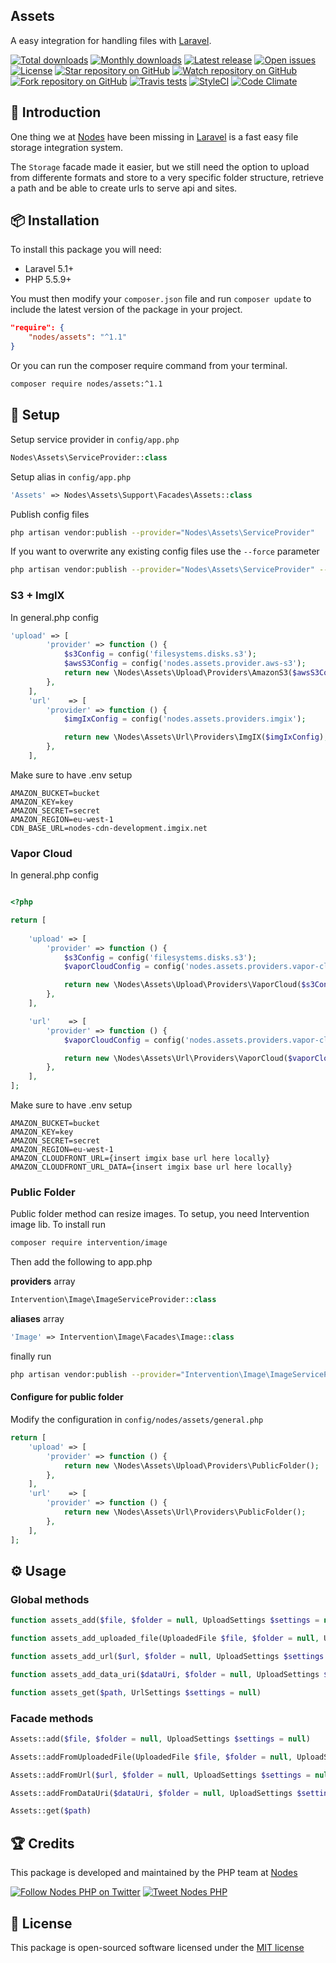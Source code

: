 ## Assets

A easy integration for handling files with [Laravel](http://laravel.com/docs).

[![Total downloads](https://img.shields.io/packagist/dt/nodes/assets.svg)](https://packagist.org/packages/nodes/assets)
[![Monthly downloads](https://img.shields.io/packagist/dm/nodes/assets.svg)](https://packagist.org/packages/nodes/assets)
[![Latest release](https://img.shields.io/packagist/v/nodes/assets.svg)](https://packagist.org/packages/nodes/assets)
[![Open issues](https://img.shields.io/github/issues/nodes-php/assets.svg)](https://github.com/nodes-php/assets/issues)
[![License](https://img.shields.io/packagist/l/nodes/assets.svg)](https://packagist.org/packages/nodes/assets)
[![Star repository on GitHub](https://img.shields.io/github/stars/nodes-php/assets.svg?style=social&label=Star)](https://github.com/nodes-php/assets/stargazers)
[![Watch repository on GitHub](https://img.shields.io/github/watchers/nodes-php/assets.svg?style=social&label=Watch)](https://github.com/nodes-php/assets/watchers)
[![Fork repository on GitHub](https://img.shields.io/github/forks/nodes-php/assets.svg?style=social&label=Fork)](https://github.com/nodes-php/assets/network)
[![Travis tests](https://img.shields.io/travis/nodes-php/assets.svg)](https://travis-ci.org/nodes-php/assets)
[![StyleCI](https://styleci.io/repos/45786087/shield)](https://styleci.io/repos/45786087)
[![Code Climate](https://codeclimate.com/github/nodes-php/assets/badges/gpa.svg)](https://codeclimate.com/github/nodes-php/assets)

## 📝 Introduction

One thing we at [Nodes](http://nodesagency.com) have been missing in [Laravel](http://laravel.com/docs) is a fast easy file storage integration system.

The `Storage` facade made it easier, but we still need the option to upload from differente formats and store to a very specific folder structure, retrieve a path and be able to create urls to serve api and sites.

## 📦 Installation

To install this package you will need:

* Laravel 5.1+
* PHP 5.5.9+

You must then modify your `composer.json` file and run `composer update` to include the latest version of the package in your project.

```json
"require": {
    "nodes/assets": "^1.1"
}
```

Or you can run the composer require command from your terminal.

```bash
composer require nodes/assets:^1.1
```

## 🔧 Setup

Setup service provider in `config/app.php`

```php
Nodes\Assets\ServiceProvider::class
```

Setup alias in `config/app.php`

```php
'Assets' => Nodes\Assets\Support\Facades\Assets::class
```

Publish config files

```bash
php artisan vendor:publish --provider="Nodes\Assets\ServiceProvider"
```

If you want to overwrite any existing config files use the `--force` parameter

```bash
php artisan vendor:publish --provider="Nodes\Assets\ServiceProvider" --force
```

### S3 + ImgIX

In general.php config
```php
'upload' => [
        'provider' => function () {
            $s3Config = config('filesystems.disks.s3');
            $awsS3Config = config('nodes.assets.provider.aws-s3');
            return new \Nodes\Assets\Upload\Providers\AmazonS3($awsS3Config, $s3Config);
        },
    ],   
    'url'    => [
        'provider' => function () {
            $imgIxConfig = config('nodes.assets.providers.imgix');

            return new \Nodes\Assets\Url\Providers\ImgIX($imgIxConfig);
        },
    ],

```

Make sure to have .env setup

```.dotenv
AMAZON_BUCKET=bucket
AMAZON_KEY=key
AMAZON_SECRET=secret
AMAZON_REGION=eu-west-1
CDN_BASE_URL=nodes-cdn-development.imgix.net

```

### Vapor Cloud

In general.php config

```php

<?php

return [
   
    'upload' => [
        'provider' => function () {
            $s3Config = config('filesystems.disks.s3');
            $vaporCloudConfig = config('nodes.assets.providers.vapor-cloud');

            return new \Nodes\Assets\Upload\Providers\VaporCloud($s3Config, $vaporCloudConfig);
        },
    ],

    'url'    => [
        'provider' => function () {
            $vaporCloudConfig = config('nodes.assets.providers.vapor-cloud');

            return new \Nodes\Assets\Url\Providers\VaporCloud($vaporCloudConfig);
        },
    ],
];


```


Make sure to have .env setup

```dotenv
AMAZON_BUCKET=bucket
AMAZON_KEY=key
AMAZON_SECRET=secret
AMAZON_REGION=eu-west-1
AMAZON_CLOUDFRONT_URL={insert imgix base url here locally}
AMAZON_CLOUDFRONT_URL_DATA={insert imgix base url here locally}

```

### Public Folder

Public folder method can resize images. To setup, you need Intervention image lib. To install run

```bash
composer require intervention/image
```

Then add the following to app.php

**providers** array
```php
Intervention\Image\ImageServiceProvider::class
```

**aliases** array
```php
'Image' => Intervention\Image\Facades\Image::class
```

finally run
```bash
php artisan vendor:publish --provider="Intervention\Image\ImageServiceProviderLaravel5"
```

#### Configure for public folder
Modify the configuration in `config/nodes/assets/general.php`
```php
return [
    'upload' => [
        'provider' => function () {
            return new \Nodes\Assets\Upload\Providers\PublicFolder();
        },
    ],
    'url'    => [
        'provider' => function () {
            return new \Nodes\Assets\Url\Providers\PublicFolder();
        },
    ],
];
```


## ⚙ Usage

### Global methods

```php
function assets_add($file, $folder = null, UploadSettings $settings = null)
```

```php
function assets_add_uploaded_file(UploadedFile $file, $folder = null, UploadSettings $settings = null)
```

```php
function assets_add_url($url, $folder = null, UploadSettings $settings = null)
```

```php
function assets_add_data_uri($dataUri, $folder = null, UploadSettings $settings = null)
```

```php
function assets_get($path, UrlSettings $settings = null)
```

### Facade methods

```php
Assets::add($file, $folder = null, UploadSettings $settings = null)
```

```php
Assets::addFromUploadedFile(UploadedFile $file, $folder = null, UploadSettings $settings = null)
```

```php
Assets::addFromUrl($url, $folder = null, UploadSettings $settings = null)
```

```php
Assets::addFromDataUri($dataUri, $folder = null, UploadSettings $settings = null)
```

```php
Assets::get($path)
```

## 🏆 Credits

This package is developed and maintained by the PHP team at [Nodes](http://nodesagency.com)

[![Follow Nodes PHP on Twitter](https://img.shields.io/twitter/follow/nodesphp.svg?style=social)](https://twitter.com/nodesphp) [![Tweet Nodes PHP](https://img.shields.io/twitter/url/http/nodesphp.svg?style=social)](https://twitter.com/nodesphp)

## 📄 License

This package is open-sourced software licensed under the [MIT license](http://opensource.org/licenses/MIT)

